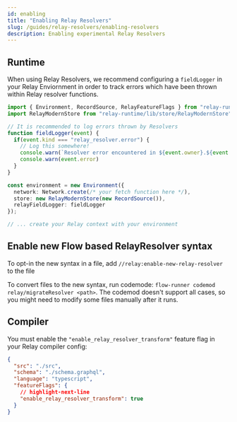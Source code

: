 ```yaml
---
id: enabling
title: "Enabling Relay Resolvers"
slug: /guides/relay-resolvers/enabling-resolvers
description: Enabling experimental Relay Resolvers
---
```


## Runtime

When using Relay Resolvers, we recommend configuring a `fieldLogger` in your Relay Enviornment in order to track errors which have been thrown within Relay resolver functions.

```ts
import { Environment, RecordSource, RelayFeatureFlags } from "relay-runtime";
import RelayModernStore from "relay-runtime/lib/store/RelayModernStore";

// It is recommended to log errors thrown by Resolvers
function fieldLogger(event) {
  if(event.kind === "relay_resolver.error") {
    // Log this somewhere!
    console.warn(`Resolver error encountered in ${event.owner}.${event.fieldPath}`)
    console.warn(event.error)
  }
}

const environment = new Environment({
  network: Network.create(/* your fetch function here */),
  store: new RelayModernStore(new RecordSource()),
  relayFieldLogger: fieldLogger
});

// ... create your Relay context with your environment
```

<FbInternalOnly>

## Enable new Flow based RelayResolver syntax
To opt-in the new syntax in a file, add `//relay:enable-new-relay-resolver` to the file

To convert files to the new syntax, run codemode: `flow-runner codemod relay/migrateResolver <path>`. The codemod doesn't support all cases, so you might need to modify some files manually after it runs.
</FbInternalOnly>

## Compiler

You must enable the `"enable_relay_resolver_transform"` feature flag in your Relay compiler config:


```json title="relay.config.json"
{
  "src": "./src",
  "schema": "./schema.graphql",
  "language": "typescript",
  "featureFlags": {
    // highlight-next-line
    "enable_relay_resolver_transform": true
  }
}
```
